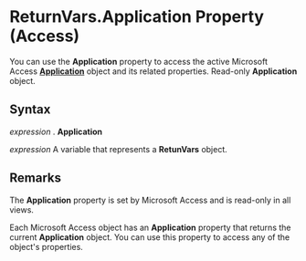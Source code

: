 
# ReturnVars.Application Property (Access)

You can use the  **Application** property to access the active Microsoft Access **[Application](aefb0713-97e6-e2c7-e530-8fd2e1316a55.md)** object and its related properties. Read-only **Application** object.


## Syntax

 _expression_ . **Application**

 _expression_ A variable that represents a **RetunVars** object.


## Remarks

The  **Application** property is set by Microsoft Access and is read-only in all views.

Each Microsoft Access object has an  **Application** property that returns the current **Application** object. You can use this property to access any of the object's properties.

